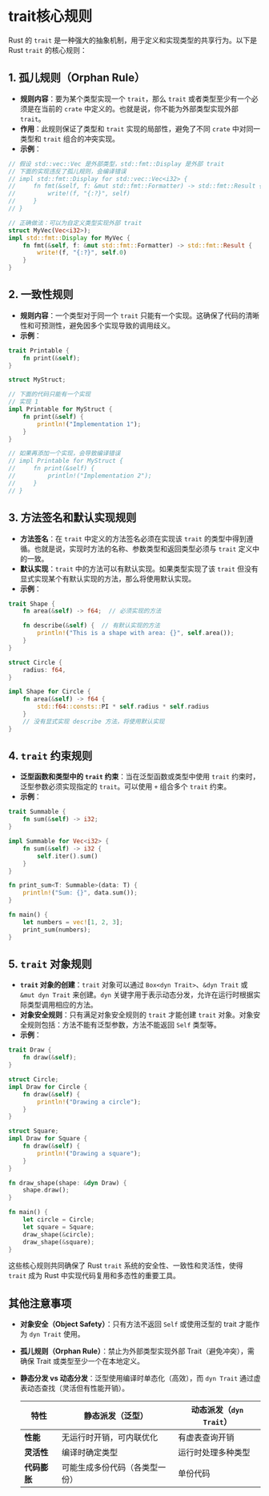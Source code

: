 # trait核心规则

Rust 的 `trait` 是一种强大的抽象机制，用于定义和实现类型的共享行为。以下是 Rust `trait` 的核心规则：

## 1. 孤儿规则（Orphan Rule）

- **规则内容**：要为某个类型实现一个 `trait`，那么 `trait` 或者类型至少有一个必须是在当前的 `crate` 中定义的。也就是说，你不能为外部类型实现外部 `trait`。
- **作用**：此规则保证了类型和 `trait` 实现的局部性，避免了不同 `crate` 中对同一类型和 `trait` 组合的冲突实现。
- **示例**：

```rust
// 假设 std::vec::Vec 是外部类型，std::fmt::Display 是外部 trait
// 下面的实现违反了孤儿规则，会编译错误
// impl std::fmt::Display for std::vec::Vec<i32> {
//     fn fmt(&self, f: &mut std::fmt::Formatter) -> std::fmt::Result {
//         write!(f, "{:?}", self)
//     }
// }

// 正确做法：可以为自定义类型实现外部 trait
struct MyVec(Vec<i32>);
impl std::fmt::Display for MyVec {
    fn fmt(&self, f: &mut std::fmt::Formatter) -> std::fmt::Result {
        write!(f, "{:?}", self.0)
    }
}
```

## 2. 一致性规则

- **规则内容**：一个类型对于同一个 `trait` 只能有一个实现。这确保了代码的清晰性和可预测性，避免因多个实现导致的调用歧义。
- **示例**：

```rust
trait Printable {
    fn print(&self);
}

struct MyStruct;

// 下面的代码只能有一个实现
// 实现 1
impl Printable for MyStruct {
    fn print(&self) {
        println!("Implementation 1");
    }
}

// 如果再添加一个实现，会导致编译错误
// impl Printable for MyStruct {
//     fn print(&self) {
//         println!("Implementation 2");
//     }
// }
```

## 3. 方法签名和默认实现规则

- **方法签名**：在 `trait` 中定义的方法签名必须在实现该 `trait` 的类型中得到遵循。也就是说，实现时方法的名称、参数类型和返回类型必须与 `trait` 定义中的一致。
- **默认实现**：`trait` 中的方法可以有默认实现。如果类型实现了该 `trait` 但没有显式实现某个有默认实现的方法，那么将使用默认实现。
- **示例**：

```rust
trait Shape {
    fn area(&self) -> f64;  // 必须实现的方法

    fn describe(&self) {  // 有默认实现的方法
        println!("This is a shape with area: {}", self.area());
    }
}

struct Circle {
    radius: f64,
}

impl Shape for Circle {
    fn area(&self) -> f64 {
        std::f64::consts::PI * self.radius * self.radius
    }
    // 没有显式实现 describe 方法，将使用默认实现
}
```

## 4. `trait` 约束规则

- **泛型函数和类型中的 `trait` 约束**：当在泛型函数或类型中使用 `trait` 约束时，泛型参数必须实现指定的 `trait`。可以使用 `+` 组合多个 `trait` 约束。
- **示例**：

```rust
trait Summable {
    fn sum(&self) -> i32;
}

impl Summable for Vec<i32> {
    fn sum(&self) -> i32 {
        self.iter().sum()
    }
}

fn print_sum<T: Summable>(data: T) {
    println!("Sum: {}", data.sum());
}

fn main() {
    let numbers = vec![1, 2, 3];
    print_sum(numbers);
}
```

## 5. `trait` 对象规则

- **`trait` 对象的创建**：`trait` 对象可以通过 `Box<dyn Trait>`、`&dyn Trait` 或 `&mut dyn Trait` 来创建。`dyn` 关键字用于表示动态分发，允许在运行时根据实际类型调用相应的方法。
- **对象安全规则**：只有满足对象安全规则的 `trait` 才能创建 `trait` 对象。对象安全规则包括：方法不能有泛型参数，方法不能返回 `Self` 类型等。
- **示例**：

```rust
trait Draw {
    fn draw(&self);
}

struct Circle;
impl Draw for Circle {
    fn draw(&self) {
        println!("Drawing a circle");
    }
}

struct Square;
impl Draw for Square {
    fn draw(&self) {
        println!("Drawing a square");
    }
}

fn draw_shape(shape: &dyn Draw) {
    shape.draw();
}

fn main() {
    let circle = Circle;
    let square = Square;
    draw_shape(&circle);
    draw_shape(&square);
}
```

这些核心规则共同确保了 Rust `trait` 系统的安全性、一致性和灵活性，使得 `trait` 成为 Rust 中实现代码复用和多态性的重要工具。

## 其他注意事项

- **对象安全（Object Safety）**：只有方法不返回 `Self` 或使用泛型的 trait 才能作为 `dyn Trait` 使用。
- **孤儿规则（Orphan Rule）**：禁止为外部类型实现外部 Trait（避免冲突），需确保 Trait 或类型至少一个在本地定义。
- **静态分发 vs 动态分发**：泛型使用编译时单态化（高效），而 `dyn Trait` 通过虚表动态查找（灵活但有性能开销）。

    | 特性         | 静态派发（泛型）                | 动态派发（`dyn Trait`）          |
    |--------------|---------------------------------|----------------------------------|
    | **性能**     | 无运行时开销，可内联优化        | 有虚表查询开销                   |
    | **灵活性**   | 编译时确定类型                  | 运行时处理多种类型               |
    | **代码膨胀** | 可能生成多份代码（各类型一份）  | 单份代码                         |

